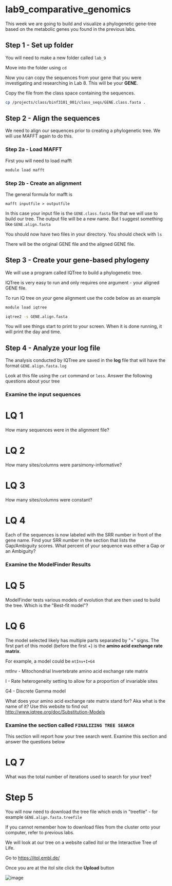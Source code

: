 # lab9_comparative_genomics

This week we are going to build and visualize a phylogenetic gene-tree based on the metabolic genes you found in the previous labs. 

## Step 1 - Set up folder

You will need to make a new folder called ```lab_9```

Move into the folder using ```cd```

Now you can copy the sequences from your gene that you were investigating and researching in Lab 8. This will be your **GENE**.

Copy the file from the class space containing the sequences. 

```bash
cp /projects/class/binf3101_001/class_seqs/GENE.class.fasta .
```

## Step 2 - Align the sequences 

We need to align our sequences prior to creating a phylogenetic tree. We will use MAFFT again to do this. 

### Step 2a - Load MAFFT
First you will need to load mafft

```bash
module load mafft
```

### Step 2b - Create an alignment

The general formula for mafft is 

```mafft inputfile > outputfile```

In this case your input file is the ```GENE.class.fasta``` file that we will use to build our tree. 
The output file will be a new name. But I suggest something like ```GENE.align.fasta```


You should now have two files in your directory. You should check with ```ls```

There will be the original GENE file and the aligned GENE file.

## Step 3 - Create your gene-based phylogeny

We will use a program called IQTree to build a phylogenetic tree. 

IQTree is very easy to run and only requires one argument - your aligned GENE file. 

To run IQ tree on _your_ gene alignment use the code below as an example

```bash
module load iqtree

iqtree2 -s GENE.align.fasta
```

You will see things start to print to your screen. When it is done running, it will print the day and time. 

## Step 4 - Analyze your log file 

The analysis conducted by IQTree are saved in the **log** file that will have the format ```GENE.align.fasta.log```

Look at this file using the ```cat``` command or ```less```. Answer the following questions about your tree

### Examine the input sequences

# LQ 1
How many sequences were in the alignment file?

# LQ 2 
How many sites/columns were parsimony-informative?

# LQ 3 
How many sites/columns were constant?

# LQ 4
Each of the sequences is now labeled with the SRR number in front of the gene name. Find your SRR number in the section that lists the Gap/Ambiguity scores. 
What percent of your sequence was either a Gap or an Ambiguity?


### Examine the ModelFinder Results

# LQ 5

ModelFinder tests various models of evolution that are then used to build the tree. 
Which is the "Best-fit model"? 

# LQ 6
The model selected likely has multiple parts separated by "+" signs. The first part of this model (before the first +) is the **amino acid exchange rate matrix**. 

For example, a model could be ```mtInv+I+G4```

mtInv - Mitochondrial Invertebrate amino acid exchange rate matrix

I - Rate heterogeneity setting to allow for a proportion of invariable sites

G4 - Discrete Gamma model

What does your amino acid exchange rate matrix stand for? Aka what is the name of it? Use this website to find out http://www.iqtree.org/doc/Substitution-Models 


### Examine the section called ```FINALIZING TREE SEARCH```

This section will report how your tree search went. Examine this section and answer the questions below

# LQ 7

What was the total number of iterations used to search for your tree? 


# Step 5

You will now need to download the tree file which ends in "treefile" - for example ```GENE.align.fasta.treefile```

If you cannot remember how to download files from the cluster onto your computer, refer to previous labs. 


We will look at our tree on a website called itol or the Interactive Tree of Life. 

Go to https://itol.embl.de/

Once you are at the itol site click the **Upload** button

![image](https://github.com/BINF-3101/lab9_comparative_genomics/assets/47755288/6b41a864-0b66-4449-b27b-5914cac0b379)







